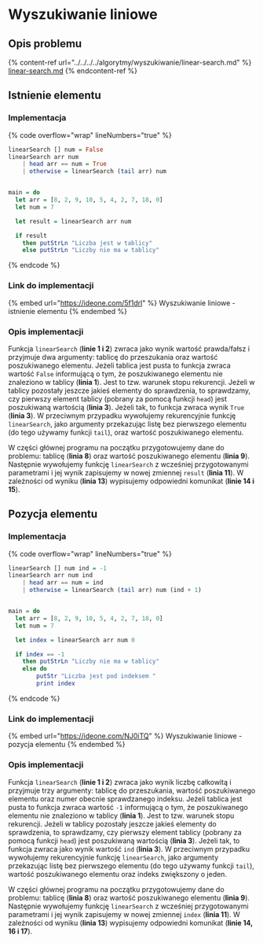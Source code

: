 # Wyszukiwanie liniowe

## Opis problemu

{% content-ref url="../../../../algorytmy/wyszukiwanie/linear-search.md" %}
[linear-search.md](../../../../algorytmy/wyszukiwanie/linear-search.md)
{% endcontent-ref %}

## Istnienie elementu

### Implementacja

{% code overflow="wrap" lineNumbers="true" %}
```haskell
linearSearch [] num = False
linearSearch arr num
    | head arr == num = True
    | otherwise = linearSearch (tail arr) num


main = do
  let arr = [8, 2, 9, 10, 5, 4, 2, 7, 18, 0]
  let num = 7

  let result = linearSearch arr num

  if result
    then putStrLn "Liczba jest w tablicy"
    else putStrLn "Liczby nie ma w tablicy"
```
{% endcode %}

### Link do implementacji

{% embed url="https://ideone.com/5f1drl" %}
Wyszukiwanie liniowe - istnienie elementu
{% endembed %}

### Opis implementacji

Funkcja `linearSearch` (**linie 1 i 2**) zwraca jako wynik wartość prawda/fałsz i przyjmuje dwa argumenty: tablicę do przeszukania oraz wartość poszukiwanego elementu. Jeżeli tablica jest pusta to funkcja zwraca wartość `False` informującą o tym, że poszukiwanego elementu nie znaleziono w tablicy (**linia 1**). Jest to tzw. warunek stopu rekurencji. Jeżeli w tablicy pozostały jeszcze jakieś elementy do sprawdzenia, to sprawdzamy, czy pierwszy element tablicy (pobrany za pomocą funkcji `head`) jest poszukiwaną wartością (**linia 3**). Jeżeli tak, to funkcja zwraca wynik `True` (**linia 3**). W przeciwnym przypadku wywołujemy rekurencyjnie funkcję `linearSearch`, jako argumenty przekazując listę bez pierwszego elementu (do tego używamy funkcji `tail`), oraz wartość poszukiwanego elementu.

W części głównej programu na początku przygotowujemy dane do problemu: tablicę (**linia 8**) oraz wartość poszukiwanego elementu (**linia 9**). Następnie wywołujemy funkcję `linearSearch` z wcześniej przygotowanymi parametrami i jej wynik zapisujemy w nowej zmiennej `result` (**linia 11**). W zależności od wyniku (**linia 13**) wypisujemy odpowiedni komunikat (**linie 14 i 15**).

## Pozycja elementu

### Implementacja

{% code overflow="wrap" lineNumbers="true" %}
```haskell
linearSearch [] num ind = -1
linearSearch arr num ind
    | head arr == num = ind
    | otherwise = linearSearch (tail arr) num (ind + 1)


main = do
  let arr = [8, 2, 9, 10, 5, 4, 2, 7, 18, 0]
  let num = 7

  let index = linearSearch arr num 0

  if index == -1
    then putStrLn "Liczby nie ma w tablicy"
    else do 
        putStr "Liczba jest pod indeksem "
        print index
```
{% endcode %}

### Link do implementacji

{% embed url="https://ideone.com/NJ0iTQ" %}
Wyszukiwanie liniowe - pozycja elementu
{% endembed %}

### Opis implementacji

Funkcja `linearSearch` (**linie 1 i 2**) zwraca jako wynik liczbę całkowitą i przyjmuje trzy argumenty: tablicę do przeszukania, wartość poszukiwanego elementu oraz numer obecnie sprawdzanego indeksu. Jeżeli tablica jest pusta to funkcja zwraca wartość `-1` informującą o tym, że poszukiwanego elementu nie znaleziono w tablicy (**linia 1**). Jest to tzw. warunek stopu rekurencji. Jeżeli w tablicy pozostały jeszcze jakieś elementy do sprawdzenia, to sprawdzamy, czy pierwszy element tablicy (pobrany za pomocą funkcji `head`) jest poszukiwaną wartością (**linia 3**). Jeżeli tak, to funkcja zwraca jako wynik wartość `ind` (**linia 3**). W przeciwnym przypadku wywołujemy rekurencyjnie funkcję `linearSearch`, jako argumenty przekazując listę bez pierwszego elementu (do tego używamy funkcji `tail`), wartość poszukiwanego elementu oraz indeks zwiększony o jeden.

W części głównej programu na początku przygotowujemy dane do problemu: tablicę (**linia 8**) oraz wartość poszukiwanego elementu (**linia 9**). Następnie wywołujemy funkcję `linearSearch` z wcześniej przygotowanymi parametrami i jej wynik zapisujemy w nowej zmiennej `index` (**linia 11**). W zależności od wyniku (**linia 13**) wypisujemy odpowiedni komunikat (**linie 14, 16 i 17**).